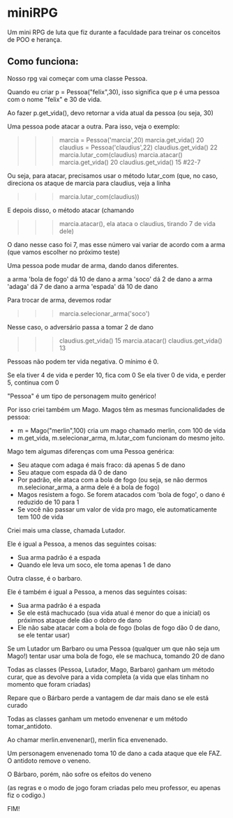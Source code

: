 # miniRPG
Um mini RPG de luta que fiz durante a faculdade para treinar os conceitos de POO e herança.

## Como funciona: 

Nosso rpg vai começar com uma classe Pessoa.

Quando eu criar p = Pessoa("felix",30), isso significa que p
é uma pessoa com o nome "felix" e 30 de vida.

Ao fazer p.get_vida(), devo retornar a vida atual da pessoa (ou
seja, 30)

Uma pessoa pode atacar a outra. Para isso, veja o exemplo:
>>> marcia = Pessoa('marcia',20)
>>> marcia.get_vida()
20
>>> claudius = Pessoa('claudius',22)
>>> claudius.get_vida()
22
>>> marcia.lutar_com(claudius)
>>> marcia.atacar()
>>> marcia.get_vida()
20
>>> claudius.get_vida()
15 #22-7

Ou seja, para atacar, precisamos usar o método lutar_com (que, no
caso, direciona os ataque de marcia para claudius, veja a linha 
>>> marcia.lutar_com(claudius)) 

E depois disso, o método atacar (chamando 
>>> marcia.atacar(), ela ataca o claudius, tirando 7 de vida dele)

O dano nesse caso foi 7, mas esse número vai variar de acordo com a arma (que
vamos escolher no próximo teste)

Uma pessoa pode mudar de arma, dando danos diferentes.

a arma 'bola de fogo' dá 10 de dano
a arma 'soco' dá 2 de dano
a arma 'adaga' dá 7 de dano
a arma 'espada' dá 10 de dano

Para trocar de arma, devemos rodar
>>> marcia.selecionar_arma('soco')

Nesse caso, o adversário passa a tomar 2 de dano
>>> claudius.get_vida()
15
>>> marcia.atacar()
>>> claudius.get_vida()
13

Pessoas não podem ter vida negativa. O mínimo é 0. 

Se ela tiver 4 de vida e perder 10, fica com 0
Se ela tiver 0 de vida, e perder 5, continua com 0

"Pessoa" é um tipo de personagem muito genérico!

Por isso criei também um Mago. Magos têm as mesmas funcionalidades de pessoa:
* m = Mago("merlin",100) cria um mago chamado merlin, com 100 de vida
* m.get_vida, m.selecionar_arma, m.lutar_com funcionam do mesmo jeito.

Mago tem algumas diferenças com uma Pessoa genérica:
* Seu ataque com adaga é mais fraco: dá apenas 5 de dano
* Seu ataque com espada dá 0 de dano
* Por padrão, ele ataca com a bola de fogo (ou seja, se não dermos m.selecionar_arma, a arma dele é a bola de fogo)
* Magos resistem a fogo. Se forem atacados com 'bola de fogo', o dano é reduzido de 10 para 1
* Se você não passar um valor de vida pro mago, ele automaticamente tem 100 de vida

Criei mais uma classe, chamada Lutador.

Ele é igual a Pessoa, a menos das seguintes coisas:

* Sua arma padrão é a espada 
* Quando ele leva um soco, ele toma apenas 1 de dano

Outra classe, é o barbaro.

Ele é também é igual a Pessoa, a menos das seguintes coisas:

* Sua arma padrão é a espada 
* Se ele está machucado (sua vida atual é menor do que a inicial) os próximos ataque dele dão o dobro de dano
* Ele não sabe atacar com a bola de fogo (bolas de fogo dão 0 de dano, se ele tentar usar)

Se um Lutador um Barbaro ou uma Pessoa (qualquer um que não seja um Mago!) tentar
usar uma bola de fogo, ele se machuca, tomando 20 de dano

Todas as classes (Pessoa, Lutador, Mago, Barbaro) ganham um método curar, que as devolve para a vida completa (a vida que elas tinham no momento que foram criadas)

Repare que o Bárbaro perde a vantagem de dar mais dano se ele está curado

Todas as classes ganham um metodo envenenar e um método tomar_antidoto.

Ao chamar merlin.envenenar(), merlin fica envenenado.

Um personagem envenenado toma 10 de dano a cada ataque que ele FAZ. O antidoto remove o veneno.

O Bárbaro, porém, não sofre os efeitos do veneno

(as regras e o modo de jogo foram criadas pelo meu professor, eu apenas fiz o codigo.)

FIM!
